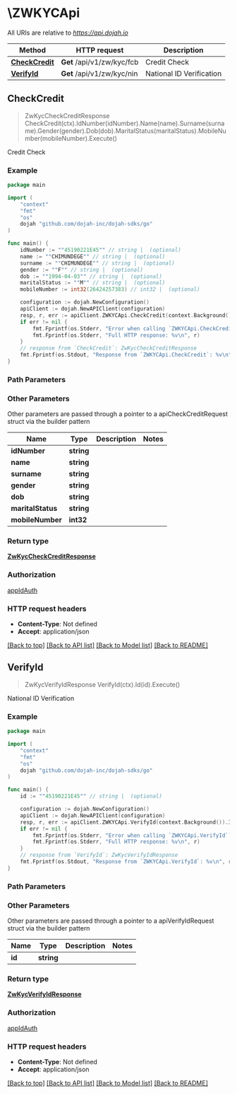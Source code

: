 # \ZWKYCApi

All URIs are relative to *https://api.dojah.io*

Method | HTTP request | Description
------------- | ------------- | -------------
[**CheckCredit**](ZWKYCApi.md#CheckCredit) | **Get** /api/v1/zw/kyc/fcb | Credit Check
[**VerifyId**](ZWKYCApi.md#VerifyId) | **Get** /api/v1/zw/kyc/nin | National ID Verification



## CheckCredit

> ZwKycCheckCreditResponse CheckCredit(ctx).IdNumber(idNumber).Name(name).Surname(surname).Gender(gender).Dob(dob).MaritalStatus(maritalStatus).MobileNumber(mobileNumber).Execute()

Credit Check

### Example

```go
package main

import (
    "context"
    "fmt"
    "os"
    dojah "github.com/dojah-inc/dojah-sdks/go"
)

func main() {
    idNumber := ""45190221E45"" // string |  (optional)
    name := ""CHIMUNDEGE"" // string |  (optional)
    surname := ""CHIMUNDEGE"" // string |  (optional)
    gender := ""F"" // string |  (optional)
    dob := ""1994-04-03"" // string |  (optional)
    maritalStatus := ""M"" // string |  (optional)
    mobileNumber := int32(26424257383) // int32 |  (optional)

    configuration := dojah.NewConfiguration()
    apiClient := dojah.NewAPIClient(configuration)
    resp, r, err := apiClient.ZWKYCApi.CheckCredit(context.Background()).IdNumber(idNumber).Name(name).Surname(surname).Gender(gender).Dob(dob).MaritalStatus(maritalStatus).MobileNumber(mobileNumber).Execute()
    if err != nil {
        fmt.Fprintf(os.Stderr, "Error when calling `ZWKYCApi.CheckCredit``: %v\n", err)
        fmt.Fprintf(os.Stderr, "Full HTTP response: %v\n", r)
    }
    // response from `CheckCredit`: ZwKycCheckCreditResponse
    fmt.Fprintf(os.Stdout, "Response from `ZWKYCApi.CheckCredit`: %v\n", resp)
}
```

### Path Parameters



### Other Parameters

Other parameters are passed through a pointer to a apiCheckCreditRequest struct via the builder pattern


Name | Type | Description  | Notes
------------- | ------------- | ------------- | -------------
 **idNumber** | **string** |  | 
 **name** | **string** |  | 
 **surname** | **string** |  | 
 **gender** | **string** |  | 
 **dob** | **string** |  | 
 **maritalStatus** | **string** |  | 
 **mobileNumber** | **int32** |  | 

### Return type

[**ZwKycCheckCreditResponse**](ZwKycCheckCreditResponse.md)

### Authorization

[appIdAuth](../README.md#appIdAuth)

### HTTP request headers

- **Content-Type**: Not defined
- **Accept**: application/json

[[Back to top]](#) [[Back to API list]](../README.md#documentation-for-api-endpoints)
[[Back to Model list]](../README.md#documentation-for-models)
[[Back to README]](../README.md)


## VerifyId

> ZwKycVerifyIdResponse VerifyId(ctx).Id(id).Execute()

National ID Verification

### Example

```go
package main

import (
    "context"
    "fmt"
    "os"
    dojah "github.com/dojah-inc/dojah-sdks/go"
)

func main() {
    id := ""45190221E45"" // string |  (optional)

    configuration := dojah.NewConfiguration()
    apiClient := dojah.NewAPIClient(configuration)
    resp, r, err := apiClient.ZWKYCApi.VerifyId(context.Background()).Id(id).Execute()
    if err != nil {
        fmt.Fprintf(os.Stderr, "Error when calling `ZWKYCApi.VerifyId``: %v\n", err)
        fmt.Fprintf(os.Stderr, "Full HTTP response: %v\n", r)
    }
    // response from `VerifyId`: ZwKycVerifyIdResponse
    fmt.Fprintf(os.Stdout, "Response from `ZWKYCApi.VerifyId`: %v\n", resp)
}
```

### Path Parameters



### Other Parameters

Other parameters are passed through a pointer to a apiVerifyIdRequest struct via the builder pattern


Name | Type | Description  | Notes
------------- | ------------- | ------------- | -------------
 **id** | **string** |  | 

### Return type

[**ZwKycVerifyIdResponse**](ZwKycVerifyIdResponse.md)

### Authorization

[appIdAuth](../README.md#appIdAuth)

### HTTP request headers

- **Content-Type**: Not defined
- **Accept**: application/json

[[Back to top]](#) [[Back to API list]](../README.md#documentation-for-api-endpoints)
[[Back to Model list]](../README.md#documentation-for-models)
[[Back to README]](../README.md)


